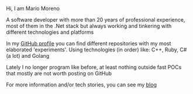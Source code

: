 Hi, I am Mario Moreno

A software developer with more than 20 years of professional experience, most of them in the .Net stack but always working and tinkering with different technologies and platforms

In my [GitHub profile](https://github.com/mamcer) you can find different repositories with my most elaborated 'experiments'.  Using technologies (in order) like: C++, Ruby, C# (a lot) and Golang

Lately I no longer program like before, at least nothing outside fast POCs that mostly are not worth posting on GitHub

For more information and/or tech stories, you can see my [blog](https://mamcer.github.io/)
